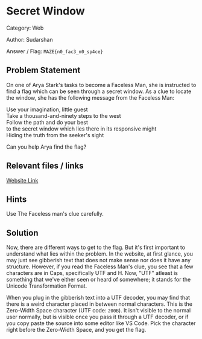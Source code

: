 # **Secret Window**

Category: Web

Author: Sudarshan

Answer / Flag: `MAZE{n0_fac3_n0_sp4ce}`

## Problem Statement

On one of Arya Stark's tasks to become a Faceless Man, she is instructed to find a flag which can be seen through a secret window. As a clue to locate the window, she has the following message from the Faceless Man:

Use your imagination, little guest \
Take a thousand-and-ninety steps to the west \
Follow the path and do your best \
to the secret window which lies there in its responsive might \
Hiding the truth from the seeker's sight 

Can you help Arya find the flag?

## Relevant files / links

[Website Link](https://dapper-chimera-58c394.netlify.app/)

## Hints

Use The Faceless man's clue carefully. 

## Solution

Now, there are different ways to get to the flag. But it's first important to understand what lies within the problem. In the website, at first glance, you may just see gibberish text that does not make sense nor does it have any structure. However, if you read the Faceless Man's clue, you see that a few characters are in Caps, specifically UTF and H. Now, "UTF" atleast is something that we've either seen or heard of somewhere; it stands for the Unicode Transformation Format.

When you plug in the gibberish text into a UTF decoder, you may find that there is a weird character placed in between normal characters. This is the Zero-Width Space character (UTF code: `200B`). It isn't visible to the normal user normally, but is visible once you pass it through a UTF decoder, or if you copy paste the source into some editor like VS Code. Pick the character right before the Zero-Width Space, and you get the flag.

